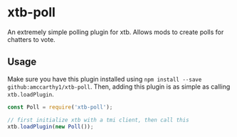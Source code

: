 xtb-poll
========

An extremely simple polling plugin for xtb. Allows mods to create polls
for chatters to vote.

## Usage
Make sure you have this plugin installed using `npm install --save github:amccarthy1/xtb-poll`.
Then, adding this plugin is as simple as calling `xtb.loadPlugin`.
```js
const Poll = require('xtb-poll');

// first initialize xtb with a tmi client, then call this
xtb.loadPlugin(new Poll());
```
